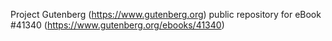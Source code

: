 Project Gutenberg (https://www.gutenberg.org) public repository for eBook #41340 (https://www.gutenberg.org/ebooks/41340)
